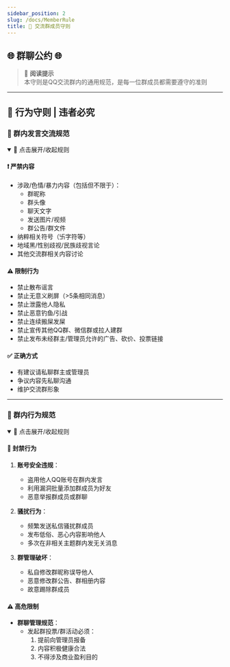 ```yaml
---
sidebar_position: 2
slug: /docs/MemberRule
title: 🐧 交流群成员守则
---
```


## 🌐 群聊公约 🌐

> 📖 **阅读提示**  
> 本守则是QQ交流群内的通用规范，是每一位群成员都需要遵守的准则  

---

## 🚨 行为守则 | 违者必究

### 💬 群内发言交流规范
<details open>
<summary>📌 点击展开/收起规则</summary>

#### ❗ 严禁内容
- 涉政/色情/暴力内容（包括但不限于）：  
  - 群昵称  
  - 群头像  
  - 聊天文字  
  - 发送图片/视频  
  - 群公告/群文件  
- 纳粹相关符号（卐字符等）  
- 地域黑/性别歧视/民族歧视言论  
- 其他交流群相关内容讨论  

#### ⚠️ 限制行为
- 禁止散布谣言  
- 禁止无意义刷屏（>5条相同消息）  
- 禁止泄露他人隐私  
- 禁止恶意钓鱼/引战  
- 禁止连续搬屎发屎  
- 禁止宣传其他QQ群、微信群或拉人建群  
- 禁止发布未经群主/管理员允许的广告、砍价、投票链接  

#### ✅ 正确方式
- 有建议请私聊群主或管理员  
- 争议内容先私聊沟通  
- 维护交流群形象  
</details>

---

### 👥 群内行为规范
<details open>
<summary>📌 点击展开/收起规则</summary>

#### 🛑 封禁行为
1. **账号安全违规**：
   - 盗用他人QQ账号在群内发言  
   - 利用漏洞批量添加群成员为好友  
   - 恶意举报群成员或群聊  

2. **骚扰行为**：
   - 频繁发送私信骚扰群成员  
   - 发布低俗、恶心内容影响他人  
   - 多次在非相关主题群内发无关消息  

3. **群管理破坏**：
   - 私自修改群昵称误导他人  
   - 恶意修改群公告、群相册内容  
   - 故意踢除群成员  

#### ⚠️ 高危限制
- **群聊管理规范**：
  - 发起群投票/群活动必须：  
    1. 提前向管理员报备  
    2. 内容积极健康合法  
    3. 不得涉及商业盈利目的  